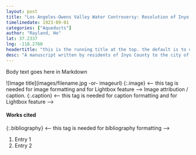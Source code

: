 ```yaml
---
layout: post
title: "Los Angeles-Owens Valley Water Controversy: Resolution of Inyo County Federation of Women's Clubs"
timelinedate: 1923-09-01
categories: ["Aqueducts"]
author: "Rayland, Ho"
lat: 37.2337
lng: -118.2760
headertitle: "this is the running title at the top. the default is to display the site title, so to activate the running title you will need to uncomment in the post.html layout"
desc: "A manuscript written by residents of Inyo County to the city of Los Angeles. It briefs the complaints that the Owens Valley citizens have after Los Angeles redirected the Owens River using the LA Aqueduct."
---
```

Body text goes here in Markdown


![Image title](images/filename.jpg -or- imageurl)
   {:.image} <-- this tag is needed for image formatting and for Lightbox feature -->
Image attribution / caption.
   {:.caption} <-- this tag is needed for caption formatting and for Lightbox feature -->


#### Works cited


{:.bibliography} <-- this tag is needed for bibliography formatting -->
1. Entry 1
2. Entry 2

